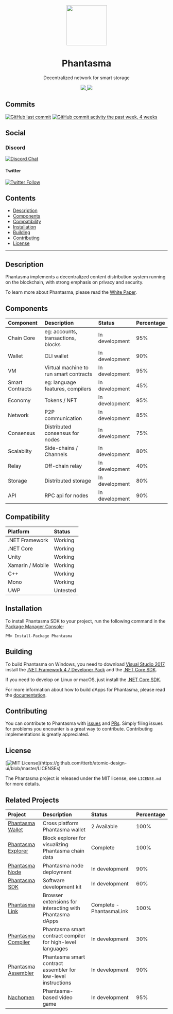 <p align="center">
  <img
    src="/logo.png"
    width="125px"
  >
</p>

<h1 align="center">Phantasma</h1>

<p align="center">
  Decentralized network for smart storage
</p>

<p align="center">      
  <a href="https://travis-ci.org/phantasma-io/PhantasmaChain">
    <img src="https://travis-ci.org/phantasma-io/PhantasmaChain.svg?branch=master">
  </a>
  <a href="https://github.com/phantasma-io/PhantasmaChain/blob/master/LICENSE">
    <img src="https://img.shields.io/badge/license-MIT-blue.svg">
  </a>
</p>

## Commits
[![GitHub last commit](https://img.shields.io/github/last-commit/phantasma-io/PhantasmaChain.svg?style=flat)]()
[![GitHub commit activity the past week, 4 weeks](https://img.shields.io/github/commit-activity/y/phantasma-io/PhantasmaChain.svg?style=flat)]()

## Social

### Discord  
[![Discord Chat](https://img.shields.io/discord/404769727634997261.svg)](https://discord.gg/RsKn8EN)  

#### Twitter
[![Twitter Follow](https://img.shields.io/twitter/follow/phantasmachain.svg?style=social)](https://twitter.com/phantasmachain)

## Contents

- [Description](#description)
- [Components](#components)
- [Compatibility](#compatibility)
- [Installation](#installation)
- [Building](#building)
- [Contributing](#contributing)
- [License](#license)

---

## Description

Phantasma implements a decentralized content distribution system running on the blockchain, with strong emphasis on privacy and security.

To learn more about Phantasma, please read the [White Paper](https://phantasma.io/phantasma_whitepaper.pdf).

## Components

Component	| Description	| Status	| Percentage
:---------------------- | :------------ | :------------  | :------------ 
Chain Core 		| eg: accounts, transactions, blocks | In development | 95%
Wallet | CLI wallet | In development | 90%
VM 		| Virtual machine to run smart contracts | In development | 95%
Smart Contracts | eg: language features, compilers | In development | 45%
Economy | Tokens / NFT | In development | 95%
Network 			| P2P communication | In development | 85%
Consensus | Distributed consensus for nodes | In development | 75%
Scalabilty | Side-chains / Channels | In development | 80%
Relay | Off-chain relay | In development | 40%
Storage | Distributed storage | In development| 80%
API 			| RPC api for nodes | In development | 90%

## Compatibility

Platform 		| Status
:---------------------- | :------------
.NET Framework 		| Working
.NET Core 		| Working
Unity 			| Working
Xamarin / Mobile 	| Working
C++ 		| Working
Mono 			| Working
UWP 			| Untested

## Installation

To install Phantasma SDK to your project, run the following command in the [Package Manager Console](https://docs.nuget.org/ndocs/tools/package-manager-console):

```
PM> Install-Package Phantasma
```

## Building

To build Phantasma on Windows, you need to download [Visual Studio 2017](https://www.visualstudio.com/products/visual-studio-community-vs), install the [.NET Framework 4.7 Developer Pack](https://www.microsoft.com/en-us/download/details.aspx?id=55168) and the [.NET Core SDK](https://www.microsoft.com/net/core).

If you need to develop on Linux or macOS, just install the [.NET Core SDK](https://www.microsoft.com/net/core).

For more information about how to build dApps for Phantasma, please read the [documentation](http://phantasma.io/development).

## Contributing

You can contribute to Phantasma with [issues](https://github.com/Phantasma-io/PhantasmaChain/issues) and [PRs](https://github.com/Phantasma-io/PhantasmaChain/pulls). Simply filing issues for problems you encounter is a great way to contribute. Contributing implementations is greatly appreciated.

## License

[![MIT License](https://img.shields.io/apm/l/atomic-design-ui.svg?)](https://github.com/tterb/atomic-design-ui/blob/master/LICENSEs)

The Phantasma project is released under the MIT license, see `LICENSE.md` for more details.

## Related Projects

Project	| Description	| Status	| Percentage
:---------------------- | :------------ | :------------  | :------------ 
[Phantasma Wallet](https://github.com/phantasma-io/PhantasmaWallet) 		| Cross platform Phantasma wallet | 2 Available | 100%
[Phantasma Explorer](https://github.com/phantasma-io/PhantasmaExplorer) | Block explorer for visualizing Phantasma chain data | Complete | 100%
[Phantasma Node](https://github.com/phantasma-io/PhantasmaNode) | Phantasma node deployment | In development | 90%
[Phantasma SDK](https://github.com/phantasma-io/PhantasmaSDK) 		| Software development kit | In development | 60%
[Phantasma Link](https://github.com/phantasma-io/PhantasmaLink) 		| Browser extensions for interacting with Phantasma dApps | Complete - PhantasmaLink | 100%
[Phantasma Compiler](https://github.com/phantasma-io/PhantasmaCompiler) | Phantasma smart contract compiler for high-level languages | In development | 30%
[Phantasma Assembler](https://github.com/phantasma-io/PhantasmaAssembler) | Phantasma smart contract assembler for low-level instructions | In development | 90%
[Nachomen](https://nacho.men) 			| Phantasma-based video game | In development | 95%
